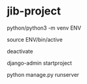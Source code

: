# jib-project

<!-- create python env -->
python/python3 -m venv ENV

<!-- for activate -->
source ENV/bin/active

<!-- for deactivate -->
deactivate

<!-- Django -->
django-admin startproject <name>

<!-- Run server -->
python manage.py runserver